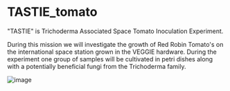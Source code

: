 # TASTIE_tomato

"TASTIE" is Trichoderma Associated Space Tomato Inoculation Experiment. 

During this mission we will investigate the growth of Red Robin Tomato's on the international space station grown in the VEGGIE hardware. 
During the experiment one group of samples will be cultivated in petri dishes along with a potentially beneficial fungi from the Trichoderma family. 

![image](https://github.com/dr-richard-barker/TASTIE_tomato/assets/8679982/ce4d9268-2936-4461-8d1b-837269ba1991)

